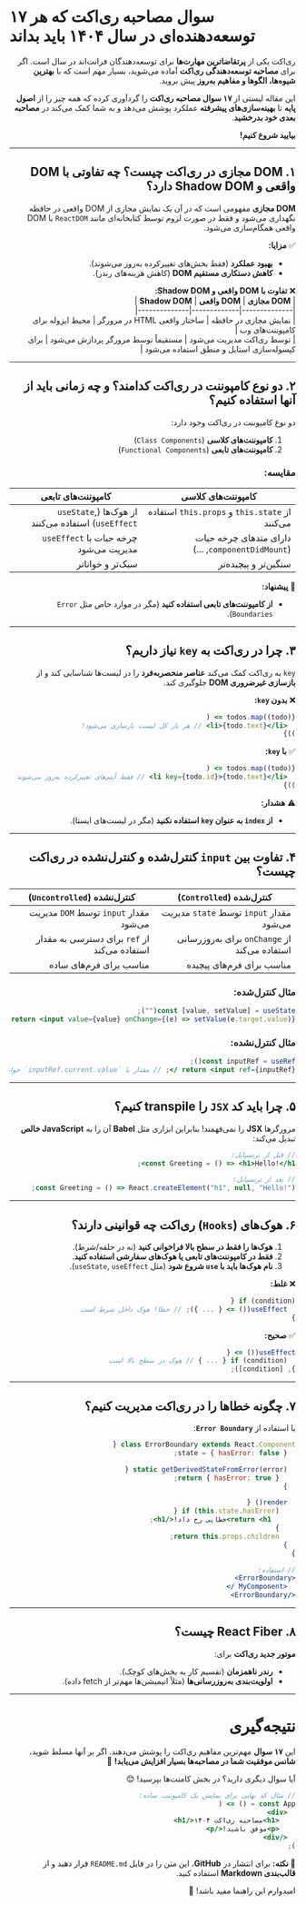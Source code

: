 # **۱۷ سوال مصاحبه ری‌اکت که هر توسعه‌دهنده‌ای در سال ۱۴۰۴ باید بداند**  
<div dir="rtl" style="text-align: right;">

ری‌اکت یکی از **پرتقاضاترین مهارت‌ها** برای توسعه‌دهندگان فرانت‌اند در سال است. اگر برای **مصاحبه توسعه‌دهندگی ری‌اکت** آماده می‌شوید، بسیار مهم است که با **بهترین شیوه‌ها، الگوها و مفاهیم به‌روز** پیش بروید.  

این مقاله لیستی از **۱۷ سوال مصاحبه ری‌اکت** را گردآوری کرده که همه چیز را از **اصول پایه** تا **بهینه‌سازی‌های پیشرفته** عملکرد پوشش می‌دهد و به شما کمک می‌کند در **مصاحبه بعدی خود بدرخشید**.  

**بیایید شروع کنیم!**  

---

## **۱. DOM مجازی در ری‌اکت چیست؟ چه تفاوتی با DOM واقعی و Shadow DOM دارد؟**  

**DOM مجازی** مفهومی است که در آن یک نمایش مجازی از DOM واقعی در حافظه نگهداری می‌شود و فقط در صورت لزوم توسط کتابخانه‌ای مانند `ReactDOM` با DOM واقعی همگام‌سازی می‌شود.  

✅ **مزایا:**  
- **بهبود عملکرد** (فقط بخش‌های تغییرکرده به‌روز می‌شوند).  
- **کاهش دستکاری مستقیم DOM** (کاهش هزینه‌های رندر).  

❌ **تفاوت با DOM واقعی و Shadow DOM:**  
| **DOM مجازی** | **DOM واقعی** | **Shadow DOM** |  
|--------------|-------------|--------------|  
| نمایش مجازی در حافظه | ساختار واقعی HTML در مرورگر | محیط ایزوله برای کامپوننت‌های وب |  
| توسط ری‌اکت مدیریت می‌شود | مستقیماً توسط مرورگر پردازش می‌شود | برای کپسوله‌سازی استایل و منطق استفاده می‌شود |  

---

## **۲. دو نوع کامپوننت در ری‌اکت کدامند؟ و چه زمانی باید از آنها استفاده کنیم؟**  

دو نوع کامپوننت در ری‌اکت وجود دارد:  

1. **کامپوننت‌های کلاسی** (`Class Components`)  
2. **کامپوننت‌های تابعی** (`Functional Components`)  

### **مقایسه:**  
| **کامپوننت‌های کلاسی** | **کامپوننت‌های تابعی** |  
|----------------------|----------------------|  
| از `this.state` و `this.props` استفاده می‌کنند | از هوک‌ها (`useState`, `useEffect`) استفاده می‌کنند |  
| دارای متدهای چرخه حیات (`componentDidMount`, ...) | چرخه حیات با `useEffect` مدیریت می‌شود |  
| سنگین‌تر و پیچیده‌تر | سبک‌تر و خوانا‌تر |  

🔹 **پیشنهاد:**  
- **از کامپوننت‌های تابعی استفاده کنید** (مگر در موارد خاص مثل `Error Boundaries`).  

---

## **۳. چرا در ری‌اکت به `key` نیاز داریم؟**  

`key` به ری‌اکت کمک می‌کند **عناصر منحصربه‌فرد** را در لیست‌ها شناسایی کند و از **بازسازی غیرضروری DOM** جلوگیری کند.  

❌ **بدون `key`:**  
```jsx
{todos.map((todo) => (
  <li>{todo.text}</li> // هر بار کل لیست بازسازی می‌شود!
))}
```  

✅ **با `key`:**  
```jsx
{todos.map((todo) => (
  <li key={todo.id}>{todo.text}</li> // فقط آیتم‌های تغییرکرده به‌روز می‌شوند
))}
```  

⚠️ **هشدار:**  
- **از `index` به عنوان `key` استفاده نکنید** (مگر در لیست‌های ایستا).  

---

## **۴. تفاوت بین `input` کنترل‌شده و کنترل‌نشده در ری‌اکت چیست؟**  

| **کنترل‌شده (`Controlled`)** | **کنترل‌نشده (`Uncontrolled`)** |  
|----------------------------|------------------------------|  
| مقدار `input` توسط `state` مدیریت می‌شود | مقدار `input` توسط `DOM` مدیریت می‌شود |  
| از `onChange` برای به‌روزرسانی استفاده می‌کند | از `ref` برای دسترسی به مقدار استفاده می‌کند |  
| مناسب برای فرم‌های پیچیده | مناسب برای فرم‌های ساده |  

### **مثال کنترل‌شده:**  
```jsx
const [value, setValue] = useState("");
return <input value={value} onChange={(e) => setValue(e.target.value)} />;
```  

### **مثال کنترل‌نشده:**  
```jsx
const inputRef = useRef();
return <input ref={inputRef} />; // مقدار با `inputRef.current.value` خوانده می‌شود
```  

---

## **۵. چرا باید کد `JSX` را transpile کنیم؟**  

مرورگرها **JSX** را نمی‌فهمند! بنابراین ابزاری مثل **Babel** آن را به **JavaScript خالص** تبدیل می‌کند:  

```jsx
// قبل از ترنسپایل:
const Greeting = () => <h1>Hello!</h1>;

// بعد از ترنسپایل:
const Greeting = () => React.createElement("h1", null, "Hello!");
```  

---

## **۶. هوک‌های (`Hooks`) ری‌اکت چه قوانینی دارند؟**  

1. **هوک‌ها را فقط در سطح بالا فراخوانی کنید** (نه در حلقه/شرط).  
2. **فقط در کامپوننت‌های تابعی یا هوک‌های سفارشی استفاده کنید**.  
3. **نام هوک‌ها باید با `use` شروع شود** (مثل `useState`, `useEffect`).  

❌ **غلط:**  
```jsx
if (condition) {
  useEffect(() => { ... }); // خطا! هوک داخل شرط است
}
```  

✅ **صحیح:**  
```jsx
useEffect(() => {
  if (condition) { ... } // هوک در سطح بالا است
}, [condition]);
```  

---

## **۷. چگونه خطاها را در ری‌اکت مدیریت کنیم؟**  

با استفاده از **`Error Boundary`**:  

```jsx
class ErrorBoundary extends React.Component {
  state = { hasError: false };

  static getDerivedStateFromError(error) {
    return { hasError: true };
  }

  render() {
    if (this.state.hasError) {
      return <h1>خطایی رخ داد!</h1>;
    }
    return this.props.children;
  }
}

// استفاده:
<ErrorBoundary>
  <MyComponent />
</ErrorBoundary>
```  

---

## **۸. React Fiber چیست؟**  

**موتور جدید ری‌اکت** برای:  
- **رندر ناهمزمان** (تقسیم کار به بخش‌های کوچک).  
- **اولویت‌بندی به‌روزرسانی‌ها** (مثلاً انیمیشن‌ها مهم‌تر از fetch داده).  

---

# **نتیجه‌گیری**  
این **۱۷ سوال** مهم‌ترین مفاهیم ری‌اکت را پوشش می‌دهند. اگر بر آنها مسلط شوید، **شانس موفقیت شما در مصاحبه‌ها بسیار افزایش می‌یابد!** 🚀  

آیا سوال دیگری دارید؟ در بخش کامنت‌ها بپرسید! 😊  

```jsx
// مثال کد نهایی برای نمایش یک کامپوننت ساده:
const App = () => (
  <div>
    <h1>مصاحبه ری‌اکت ۱۴۰۴</h1>
    <p>موفق باشید!</p>
  </div>
);
```  

**🔹 نکته:** برای انتشار در **GitHub**، این متن را در فایل `README.md` قرار دهید و از **قالب‌بندی Markdown** استفاده کنید.  

امیدوارم این راهنما مفید باشد! 🙌
